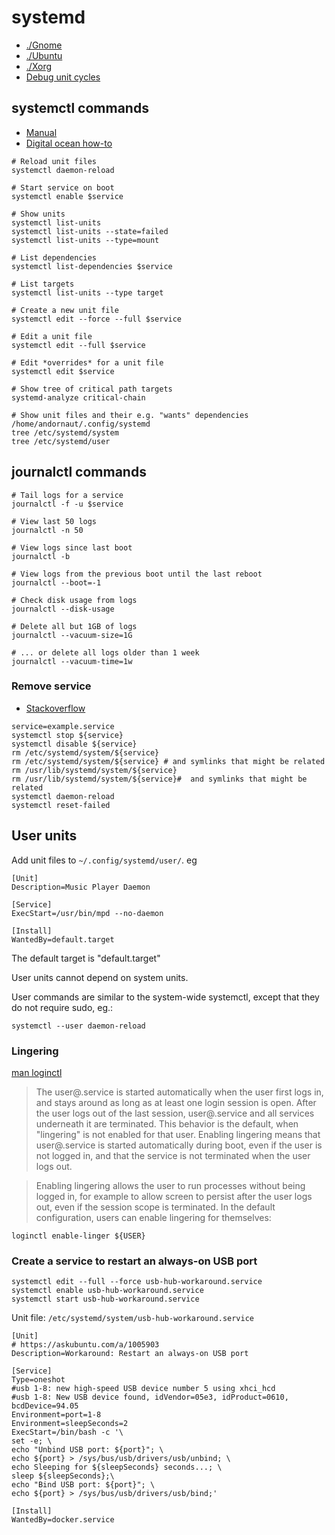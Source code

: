 # systemd

* [./Gnome](./gnome.md)
* [./Ubuntu](./ubuntu.md)
* [./Xorg](./xorg.md)
* [Debug unit cycles](https://unix.stackexchange.com/questions/193714/generic-methodology-to-debug-ordering-cycles-in-systemd)

## systemctl commands

* [Manual](https://www.freedesktop.org/software/systemd/man/systemd.html)
* [Digital ocean how-to](https://www.digitalocean.com/community/tutorials/how-to-use-systemctl-to-manage-systemd-services-and-units)

```
# Reload unit files
systemctl daemon-reload

# Start service on boot
systemctl enable $service

# Show units
systemctl list-units
systemctl list-units --state=failed
systemctl list-units --type=mount

# List dependencies
systemctl list-dependencies $service

# List targets
systemctl list-units --type target

# Create a new unit file
systemctl edit --force --full $service

# Edit a unit file
systemctl edit --full $service

# Edit *overrides* for a unit file
systemctl edit $service

# Show tree of critical path targets
systemd-analyze critical-chain

# Show unit files and their e.g. "wants" dependencies
/home/andornaut/.config/systemd
tree /etc/systemd/system
tree /etc/systemd/user
```

## journalctl commands

```
# Tail logs for a service
journalctl -f -u $service

# View last 50 logs
journalctl -n 50

# View logs since last boot
journalctl -b

# View logs from the previous boot until the last reboot
journalctl --boot=-1

# Check disk usage from logs
journalctl --disk-usage

# Delete all but 1GB of logs
journalctl --vacuum-size=1G

# ... or delete all logs older than 1 week
journalctl --vacuum-time=1w
```

### Remove service

* [Stackoverflow](https://superuser.com/a/936976)

```
service=example.service
systemctl stop ${service}
systemctl disable ${service}
rm /etc/systemd/system/${service}
rm /etc/systemd/system/${service} # and symlinks that might be related
rm /usr/lib/systemd/system/${service}
rm /usr/lib/systemd/system/${service}#  and symlinks that might be related
systemctl daemon-reload
systemctl reset-failed
```

## User units

Add unit files to `~/.config/systemd/user/`. eg

```
[Unit]
Description=Music Player Daemon

[Service]
ExecStart=/usr/bin/mpd --no-daemon

[Install]
WantedBy=default.target
```

The default target is "default.target"

User units cannot depend on system units.

User commands are similar to the system-wide systemctl, except that they do not require sudo, eg.:
```
systemctl --user daemon-reload
```

### Lingering

[man loginctl](https://www.freedesktop.org/software/systemd/man/loginctl.html#enable-linger%20USER...)

> The user@.service is started automatically when the user first logs in, and stays around as long as at least one login session is open. After the user logs out of the last session, user@.service and all services underneath it are terminated. This behavior is the default, when "lingering" is not enabled for that user. Enabling lingering means that user@.service is started automatically during boot, even if the user is not logged in, and that the service is not terminated when the user logs out.

> Enabling lingering allows the user to run processes without being logged in, for example to allow screen to persist after the user logs out, even if the session scope is terminated. In the default configuration, users can enable lingering for themselves:

```
loginctl enable-linger ${USER}
```

### Create a service to restart an always-on USB port

```
systemctl edit --full --force usb-hub-workaround.service
systemctl enable usb-hub-workaround.service
systemctl start usb-hub-workaround.service
```

Unit file: `/etc/systemd/system/usb-hub-workaround.service`
```
[Unit]
# https://askubuntu.com/a/1005903
Description=Workaround: Restart an always-on USB port

[Service]
Type=oneshot
#usb 1-8: new high-speed USB device number 5 using xhci_hcd
#usb 1-8: New USB device found, idVendor=05e3, idProduct=0610, bcdDevice=94.05
Environment=port=1-8
Environment=sleepSeconds=2
ExecStart=/bin/bash -c '\
set -e; \
echo "Unbind USB port: ${port}"; \
echo ${port} > /sys/bus/usb/drivers/usb/unbind; \
echo Sleeping for ${sleepSeconds} seconds...; \
sleep ${sleepSeconds};\
echo "Bind USB port: ${port}"; \
echo ${port} > /sys/bus/usb/drivers/usb/bind;'

[Install]
WantedBy=docker.service
```
